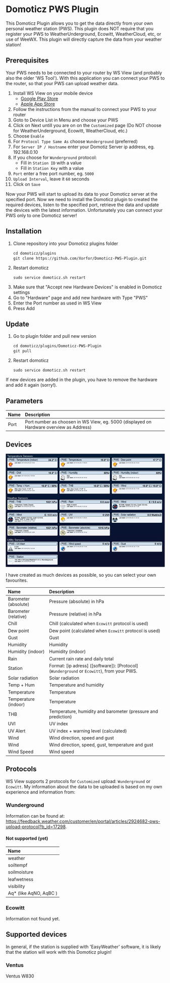 # Domoticz PWS Plugin
This Domoticz Plugin allows you to get the data directly from your own personal weather station (PWS). This plugin does NOT require that you register your PWS to WeatherUnderground, Ecowitt, WeatherCloud, etc, or use of WeeWX. This plugin will directly capture the data from your weather station!

## Prerequisites
Your PWS needs to be connected to your router by WS View (and probably also the older 'WS Tool'). With this application you can connect your PWS to the router, so that your PWS can upload weather data.

1. Install WS View on your mobile device
    * [Google Play Store](https://play.google.com/store/apps/details?id=com.ost.wsview)
    * [Apple App Store](https://apps.apple.com/us/app/ws-view/id1362944193)
1. Follow the instructions from the manual to connect your PWS to your router
1. Goto to Device List  in Menu and choose your PWS
1. Click on Next untill you are on on the `Customized` page (Do NOT choose for WeatherUnderground, Ecowitt, WeatherCloud, etc.)
1. Choose `Enable`
1. For `Protocol Type Same As` choose `Wunderground` (preferred)
1. For `Server IP / Hostname` enter your Domotiz Server ip address, eg. 192.168.0.10
1. If you choose for `Wunderground` protocol:
    * Fill in `Station ID` with a value
    * Fill in `Station Key` with a value
1. `Port` enter a free port number, eg. `5000`
1. `Upload Interval`, leave it `60` seconds
1. Click on `Save`

Now your PWS will start to upload its data to your Domoticz server at the specified port. Now we need to install the Domoticz plugin to created the required devices, listen to the specified port, retrieve the data and update the devices with the latest information.
Unfortunately you can connect your PWS only to one Domoticz server!

## Installation
1. Clone repository into your Domoticz plugins folder
    ```
    cd domoticz/plugins
    git clone https://github.com/Xorfor/Domoticz-PWS-Plugin.git
    ```
1. Restart domoticz
    ```
    sudo service domoticz.sh restart
    ```
1. Make sure that "Accept new Hardware Devices" is enabled in Domoticz settings
1. Go to "Hardware" page and add new hardware with Type "PWS"
1. Enter the Port number as used in WS View
1. Press Add

## Update
1. Go to plugin folder and pull new version
    ```
    cd domoticz/plugins/Domoticz-PWS-Plugin
    git pull
    ```
1. Restart domoticz
    ```
    sudo service domoticz.sh restart
    ```
If new devices are added in the plugin, you have to remove the hardware and add it again (sorry!).

## Parameters
| Name                 | Description
| :---                 | :---
| Port                 | Port number as choosen in WS View, eg. 5000 (displayed on Hardware overview as Address)

## Devices
![Devices](/images/screendump.jpg)

I have created as much devices as possible, so you can select your own favourites.

| Name                  | Description
| :---                  | :---
| Barometer (absolute)  | Pressure (absolute) in hPa
| Barometer (relative)  | Pressure (relative) in hPa
| Chill                 | Chill (calculated when `Ecowitt` protocol is used)
| Dew point             | Dew point (calculated when `Ecowitt` protocol is used)
| Gust                  | Gust
| Humidity              | Humidity
| Humidity (indoor)     | Humidity (indoor)
| Rain                  | Current rain rate and daily total
| Station               | Format: [ip adress] ([software]): [Protocol] (`Wunderground` or `Ecowitt`), from your PWS.
| Solar radiation       | Solar radiation
| Temp + Hum            | Temperature and humidity
| Temperature           | Temperature
| Temperature (indoor)  | Temperature
| THB                   | Temperature, humidity and barometer (pressure and prediction)
| UVI                   | UV index
| UV Alert              | UV index + warning level (calculated)
| Wind                  | Wind direction, speed and gust
| Wind                  | Wind direction, speed, gust, temperature and gust
| Wind Speed            | Wind speed

## Protocols
WS View supports 2 protocols for `Customized` upload: `Wunderground` or `Ecowitt`. My information about the data to be uploaded is based on my own experience and information from:

### Wunderground
Information can be found at: https://feedback.weather.com/customer/en/portal/articles/2924682-pws-upload-protocol?b_id=17298.

#### Not supported (yet)
| Name                  |
| :---                  |
| weather               |
| soiltempf             |
| soilmoisture          |
| leafwetness           |
| visibility            |
| Aq* (like AqNO, AqBC )|

### Ecowitt
Information not found yet.

## Supported devices
In general, if the station is supplied with 'EasyWeather' software, it is likely that the station will work with this Domoticz plugin!

### Ventus 
Ventus W830